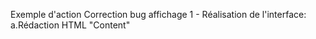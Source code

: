 Exemple d'action
Correction bug affichage
 1 - Réalisation de l'interface:
 	a.Rédaction HTML "Content"
